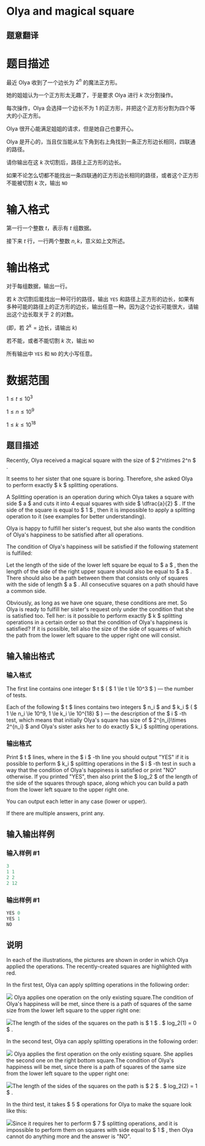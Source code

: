 # Olya and magical square

## 题意翻译

# 题目描述

最近 Olya 收到了一个边长为 $2^n$ 的魔法正方形。

她的姐姐认为一个正方形太无趣了，于是要求 Olya 进行 $k$ 次分割操作。

每次操作，Olya 会选择一个边长不为 $1$ 的正方形，并把这个正方形分割为四个等大的小正方形。

Olya 很开心能满足姐姐的请求，但是她自己也要开心。

Olya 是开心的，当且仅当能从左下角到右上角找到一条正方形边长相同，四联通的路径。

请你输出在这 $k$ 次切割后，路径上正方形的边长。

如果不论怎么切都不能找出一条四联通的正方形边长相同的路径，或者这个正方形不能被切割 $k$ 次，输出 `NO`

# 输入格式

第一行一个整数 $t$，表示有 $t$ 组数据。

接下来 $t$ 行，一行两个整数 $n,k$，意义如上文所述。

# 输出格式

对于每组数据，输出一行。

若 $k$ 次切割后能找出一种可行的路径，输出 `YES` 和路径上正方形的边长，如果有多种可能的路径上的正方形的边长，输出任意一种。因为这个边长可能很大，请输出这个边长取关于 2 的对数。

(即，若 $2^k = \text{边长}$，请输出 $k$)

若不能，或者不能切割 $k$ 次，输出 `NO`

所有输出中 `YES` 和 `NO` 的大小写任意。

# 数据范围

$1 \leq t \leq 10^3$

$1 \leq n \leq 10^9$

$1 \leq k \leq 10^{18}$

## 题目描述

Recently, Olya received a magical square with the size of $ 2^n\times 2^n $ .

It seems to her sister that one square is boring. Therefore, she asked Olya to perform exactly $ k $ splitting operations.

A Splitting operation is an operation during which Olya takes a square with side $ a $ and cuts it into 4 equal squares with side $ \dfrac{a}{2} $ . If the side of the square is equal to $ 1 $ , then it is impossible to apply a splitting operation to it (see examples for better understanding).

Olya is happy to fulfill her sister's request, but she also wants the condition of Olya's happiness to be satisfied after all operations.

The condition of Olya's happiness will be satisfied if the following statement is fulfilled:

Let the length of the side of the lower left square be equal to $ a $ , then the length of the side of the right upper square should also be equal to $ a $ . There should also be a path between them that consists only of squares with the side of length $ a $ . All consecutive squares on a path should have a common side.

Obviously, as long as we have one square, these conditions are met. So Olya is ready to fulfill her sister's request only under the condition that she is satisfied too. Tell her: is it possible to perform exactly $ k $ splitting operations in a certain order so that the condition of Olya's happiness is satisfied? If it is possible, tell also the size of the side of squares of which the path from the lower left square to the upper right one will consist.

## 输入输出格式

### 输入格式

The first line contains one integer $ t $ ( $ 1 \le t \le 10^3 $ ) — the number of tests.

Each of the following $ t $ lines contains two integers $ n_i $ and $ k_i $ ( $ 1 \le n_i \le 10^9, 1 \le k_i \le 10^{18} $ ) — the description of the $ i $ -th test, which means that initially Olya's square has size of $ 2^{n_i}\times 2^{n_i} $ and Olya's sister asks her to do exactly $ k_i $ splitting operations.

### 输出格式

Print $ t $ lines, where in the $ i $ -th line you should output "YES" if it is possible to perform $ k_i $ splitting operations in the $ i $ -th test in such a way that the condition of Olya's happiness is satisfied or print "NO" otherwise. If you printed "YES", then also print the $ log_2 $ of the length of the side of the squares through space, along which you can build a path from the lower left square to the upper right one.

You can output each letter in any case (lower or upper).

If there are multiple answers, print any.

## 输入输出样例

### 输入样例 #1

```cpp
3
1 1
2 2
2 12

```
### 输出样例 #1

```cpp
YES 0
YES 1
NO

```
## 说明

In each of the illustrations, the pictures are shown in order in which Olya applied the operations. The recently-created squares are highlighted with red.

In the first test, Olya can apply splitting operations in the following order:

![](https://cdn.luogu.com.cn/upload/vjudge_pic/CF1080D/89bc3c86a78536f9d1b61fef81bfdb403a8001e2.png) Olya applies one operation on the only existing square.The condition of Olya's happiness will be met, since there is a path of squares of the same size from the lower left square to the upper right one:

![](https://cdn.luogu.com.cn/upload/vjudge_pic/CF1080D/cd53b9729624bc071dac2ed0c057589be03095ee.png)The length of the sides of the squares on the path is $ 1 $ . $ log_2(1) = 0 $ .

In the second test, Olya can apply splitting operations in the following order:

![](https://cdn.luogu.com.cn/upload/vjudge_pic/CF1080D/df1d6e948d0345fb71762d3c12c1e30364985c65.png) Olya applies the first operation on the only existing square. She applies the second one on the right bottom square.The condition of Olya's happiness will be met, since there is a path of squares of the same size from the lower left square to the upper right one:

![](https://cdn.luogu.com.cn/upload/vjudge_pic/CF1080D/30f32350a25d720053ea3a26e869142689d6dc53.png)The length of the sides of the squares on the path is $ 2 $ . $ log_2(2) = 1 $ .

In the third test, it takes $ 5 $ operations for Olya to make the square look like this:

![](https://cdn.luogu.com.cn/upload/vjudge_pic/CF1080D/0d23223ff71c3d3fee015cd0e5ef0cde7dde50d6.png)Since it requires her to perform $ 7 $ splitting operations, and it is impossible to perform them on squares with side equal to $ 1 $ , then Olya cannot do anything more and the answer is "NO".

